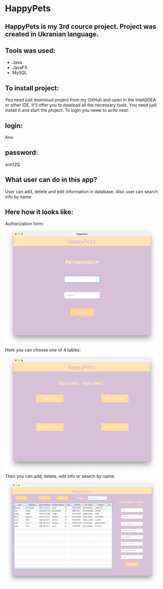 # HappyPets
## HappyPets is my 3rd cource project. Project was created in Ukranian language.
## Tools was used:
* Java
* JavaFX
* MySQL

## To install project:
You need just download project from my GitHub and open in the IntelijIDEA or other IDE. 
It'll offer you to dowload all the necessary tools. You need just install it and start the project.
To login you neew to write next:
## login:
Ann
## password:
ann12Q

## What user can do in this app?
User can add, delete and edit information in database. Also user can search info by name

## Here how it looks like:
Authorization form:
![login_form](https://github.com/PollySummer/HappyPets/blob/main/images/login_form.png)
Here you can choose one of 4 tables:
![tables_form](https://github.com/PollySummer/HappyPets/blob/main/images/tables_form.png)
Then you can add, delete, edit info or search by name:
![table](https://github.com/PollySummer/HappyPets/blob/main/images/table.png)
